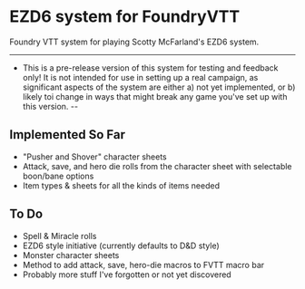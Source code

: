 # EZD6 system for FoundryVTT
Foundry VTT system for playing Scotty McFarland's EZD6 system.

---
* This is a pre-release version of this system for testing and feedback only!  It is not intended for use in setting up a real campaign, as significant aspects of the system are either a) not yet implemented, or b) likely toi change in ways that might break any game you've set up with this version.
--


## Implemented So Far

- "Pusher and Shover" character sheets
- Attack, save, and hero die rolls from the character sheet with selectable boon/bane options
- Item types & sheets for all the kinds of items needed

## To Do
- Spell & Miracle rolls
- EZD6 style initiative (currently defaults to D&D style)
- Monster character sheets
- Method to add attack, save, hero-die macros to FVTT macro bar
- Probably more stuff I've forgotten or not yet discovered

